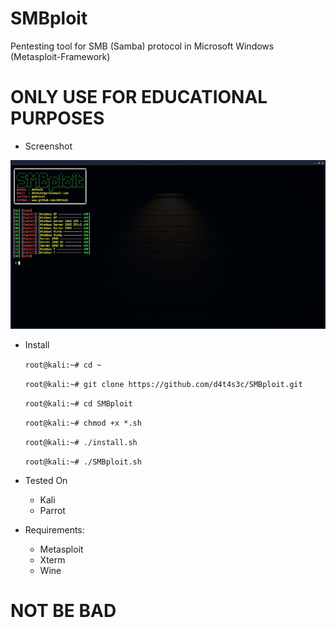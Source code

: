 # SMBploit

Pentesting tool for SMB (Samba) protocol in Microsoft Windows (Metasploit-Framework)

# ONLY USE FOR EDUCATIONAL PURPOSES

* Screenshot


![](/screenshot/screenshot.png)

* Install

   ``` root@kali:~# cd ~ ```

   ``` root@kali:~# git clone https://github.com/d4t4s3c/SMBploit.git ```

   ``` root@kali:~# cd SMBploit ```

   ``` root@kali:~# chmod +x *.sh ```

   ``` root@kali:~# ./install.sh ```

   ``` root@kali:~# ./SMBploit.sh ```

* Tested On

  * Kali
  * Parrot
  
* Requirements:
   * Metasploit
   * Xterm
   * Wine

# NOT BE BAD



